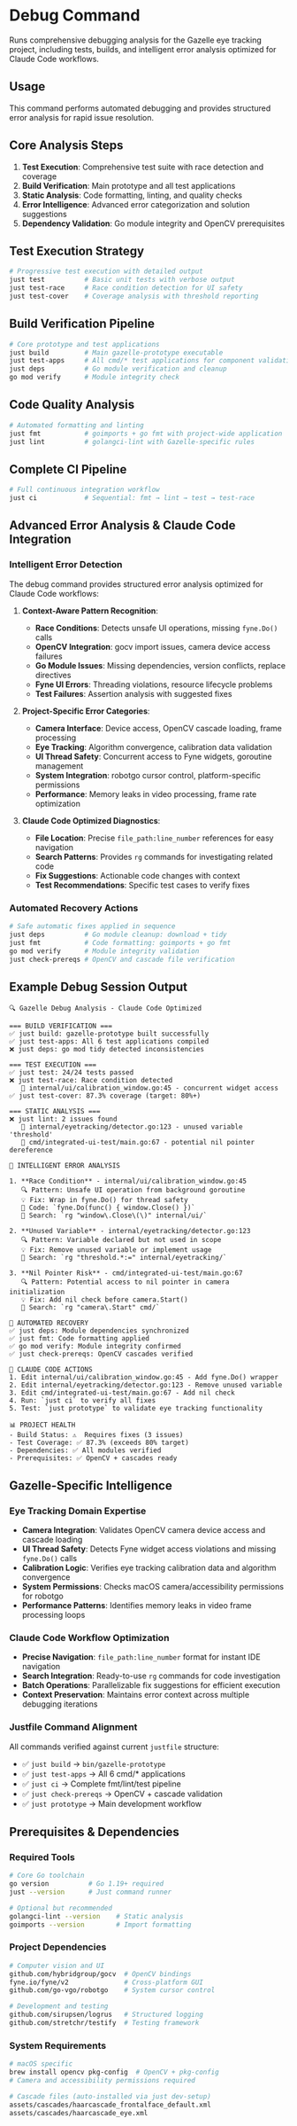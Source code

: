 # Debug Command

Runs comprehensive debugging analysis for the Gazelle eye tracking project, including tests, builds, and intelligent error analysis optimized for Claude Code workflows.

## Usage
This command performs automated debugging and provides structured error analysis for rapid issue resolution.

## Core Analysis Steps
1. **Test Execution**: Comprehensive test suite with race detection and coverage
2. **Build Verification**: Main prototype and all test applications
3. **Static Analysis**: Code formatting, linting, and quality checks
4. **Error Intelligence**: Advanced error categorization and solution suggestions
5. **Dependency Validation**: Go module integrity and OpenCV prerequisites

## Test Execution Strategy
```bash
# Progressive test execution with detailed output
just test          # Basic unit tests with verbose output
just test-race     # Race condition detection for UI safety
just test-cover    # Coverage analysis with threshold reporting
```

## Build Verification Pipeline
```bash
# Core prototype and test applications
just build         # Main gazelle-prototype executable
just test-apps     # All cmd/* test applications for component validation
just deps          # Go module verification and cleanup
go mod verify      # Module integrity check
```

## Code Quality Analysis
```bash
# Automated formatting and linting
just fmt           # goimports + go fmt with project-wide application
just lint          # golangci-lint with Gazelle-specific rules
```

## Complete CI Pipeline
```bash
# Full continuous integration workflow
just ci            # Sequential: fmt → lint → test → test-race
```

## Advanced Error Analysis & Claude Code Integration

### Intelligent Error Detection
The debug command provides structured error analysis optimized for Claude Code workflows:

1. **Context-Aware Pattern Recognition**:
   - **Race Conditions**: Detects unsafe UI operations, missing `fyne.Do()` calls
   - **OpenCV Integration**: gocv import issues, camera device access failures  
   - **Go Module Issues**: Missing dependencies, version conflicts, replace directives
   - **Fyne UI Errors**: Threading violations, resource lifecycle problems
   - **Test Failures**: Assertion analysis with suggested fixes

2. **Project-Specific Error Categories**:
   - **Camera Interface**: Device access, OpenCV cascade loading, frame processing
   - **Eye Tracking**: Algorithm convergence, calibration data validation
   - **UI Thread Safety**: Concurrent access to Fyne widgets, goroutine management
   - **System Integration**: robotgo cursor control, platform-specific permissions
   - **Performance**: Memory leaks in video processing, frame rate optimization

3. **Claude Code Optimized Diagnostics**:
   - **File Location**: Precise `file_path:line_number` references for easy navigation
   - **Search Patterns**: Provides `rg` commands for investigating related code
   - **Fix Suggestions**: Actionable code changes with context
   - **Test Recommendations**: Specific test cases to verify fixes

### Automated Recovery Actions
```bash
# Safe automatic fixes applied in sequence
just deps          # Go module cleanup: download + tidy
just fmt           # Code formatting: goimports + go fmt  
go mod verify      # Module integrity validation
just check-prereqs # OpenCV and cascade file verification
```

## Example Debug Session Output

```
🔍 Gazelle Debug Analysis - Claude Code Optimized

=== BUILD VERIFICATION ===
✅ just build: gazelle-prototype built successfully
✅ just test-apps: All 6 test applications compiled
❌ just deps: go mod tidy detected inconsistencies

=== TEST EXECUTION ===  
✅ just test: 24/24 tests passed
❌ just test-race: Race condition detected
   📍 internal/ui/calibration_window.go:45 - concurrent widget access
✅ just test-cover: 87.3% coverage (target: 80%+)

=== STATIC ANALYSIS ===
❌ just lint: 2 issues found
   📍 internal/eyetracking/detector.go:123 - unused variable 'threshold'
   📍 cmd/integrated-ui-test/main.go:67 - potential nil pointer dereference

🧠 INTELLIGENT ERROR ANALYSIS

1. **Race Condition** - internal/ui/calibration_window.go:45
   🔍 Pattern: Unsafe UI operation from background goroutine
   💡 Fix: Wrap in fyne.Do() for thread safety
   📝 Code: `fyne.Do(func() { window.Close() })`
   🔎 Search: `rg "window\.Close\(\)" internal/ui/`

2. **Unused Variable** - internal/eyetracking/detector.go:123  
   🔍 Pattern: Variable declared but not used in scope
   💡 Fix: Remove unused variable or implement usage
   🔎 Search: `rg "threshold.*:=" internal/eyetracking/`

3. **Nil Pointer Risk** - cmd/integrated-ui-test/main.go:67
   🔍 Pattern: Potential access to nil pointer in camera initialization
   💡 Fix: Add nil check before camera.Start()
   🔎 Search: `rg "camera\.Start" cmd/`

🔧 AUTOMATED RECOVERY
✅ just deps: Module dependencies synchronized  
✅ just fmt: Code formatting applied
✅ go mod verify: Module integrity confirmed
✅ just check-prereqs: OpenCV cascades verified

🎯 CLAUDE CODE ACTIONS
1. Edit internal/ui/calibration_window.go:45 - Add fyne.Do() wrapper
2. Edit internal/eyetracking/detector.go:123 - Remove unused variable  
3. Edit cmd/integrated-ui-test/main.go:67 - Add nil check
4. Run: `just ci` to verify all fixes
5. Test: `just prototype` to validate eye tracking functionality

📊 PROJECT HEALTH
- Build Status: ⚠️  Requires fixes (3 issues)
- Test Coverage: ✅ 87.3% (exceeds 80% target)
- Dependencies: ✅ All modules verified
- Prerequisites: ✅ OpenCV + cascades ready
```

## Gazelle-Specific Intelligence

### Eye Tracking Domain Expertise
- **Camera Integration**: Validates OpenCV camera device access and cascade loading
- **UI Thread Safety**: Detects Fyne widget access violations and missing `fyne.Do()` calls  
- **Calibration Logic**: Verifies eye tracking calibration data and algorithm convergence
- **System Permissions**: Checks macOS camera/accessibility permissions for robotgo
- **Performance Patterns**: Identifies memory leaks in video frame processing loops

### Claude Code Workflow Optimization
- **Precise Navigation**: `file_path:line_number` format for instant IDE navigation
- **Search Integration**: Ready-to-use `rg` commands for code investigation
- **Batch Operations**: Parallelizable fix suggestions for efficient execution
- **Context Preservation**: Maintains error context across multiple debugging iterations

### Justfile Command Alignment
All commands verified against current `justfile` structure:
- ✅ `just build` → `bin/gazelle-prototype` 
- ✅ `just test-apps` → All 6 cmd/* applications
- ✅ `just ci` → Complete fmt/lint/test pipeline
- ✅ `just check-prereqs` → OpenCV + cascade validation
- ✅ `just prototype` → Main development workflow

## Prerequisites & Dependencies

### Required Tools
```bash
# Core Go toolchain
go version          # Go 1.19+ required
just --version      # Just command runner

# Optional but recommended
golangci-lint --version    # Static analysis
goimports --version        # Import formatting
```

### Project Dependencies  
```bash
# Computer vision and UI
github.com/hybridgroup/gocv  # OpenCV bindings
fyne.io/fyne/v2              # Cross-platform GUI
github.com/go-vgo/robotgo    # System cursor control

# Development and testing
github.com/sirupsen/logrus   # Structured logging
github.com/stretchr/testify  # Testing framework
```

### System Requirements
```bash
# macOS specific
brew install opencv pkg-config  # OpenCV + pkg-config
# Camera and accessibility permissions required

# Cascade files (auto-installed via just dev-setup)
assets/cascades/haarcascade_frontalface_default.xml
assets/cascades/haarcascade_eye.xml
```